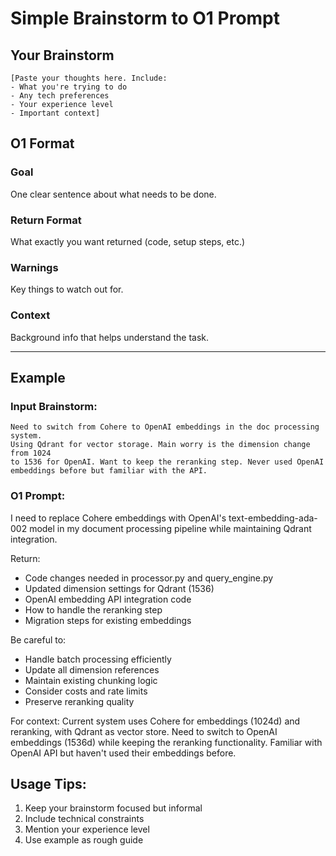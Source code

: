 # Simple Brainstorm to O1 Prompt

## Your Brainstorm
```
[Paste your thoughts here. Include:
- What you're trying to do
- Any tech preferences
- Your experience level
- Important context]
```

## O1 Format

### Goal
One clear sentence about what needs to be done.

### Return Format
What exactly you want returned (code, setup steps, etc.)

### Warnings
Key things to watch out for.

### Context
Background info that helps understand the task.

---

## Example

### Input Brainstorm:
```
Need to switch from Cohere to OpenAI embeddings in the doc processing system. 
Using Qdrant for vector storage. Main worry is the dimension change from 1024 
to 1536 for OpenAI. Want to keep the reranking step. Never used OpenAI 
embeddings before but familiar with the API.
```

### O1 Prompt:
I need to replace Cohere embeddings with OpenAI's text-embedding-ada-002 model in my document processing pipeline while maintaining Qdrant integration.

Return:
- Code changes needed in processor.py and query_engine.py
- Updated dimension settings for Qdrant (1536)
- OpenAI embedding API integration code
- How to handle the reranking step
- Migration steps for existing embeddings

Be careful to:
- Handle batch processing efficiently
- Update all dimension references
- Maintain existing chunking logic
- Consider costs and rate limits
- Preserve reranking quality

For context: Current system uses Cohere for embeddings (1024d) and reranking, with Qdrant as vector store. Need to switch to OpenAI embeddings (1536d) while keeping the reranking functionality. Familiar with OpenAI API but haven't used their embeddings before.

## Usage Tips:
1. Keep your brainstorm focused but informal
2. Include technical constraints
3. Mention your experience level
4. Use example as rough guide 